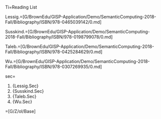 Ti=Reading List

Lessig.=[G/BrownEdu/GISP-Application/Demo/SemanticComputing-2018-Fall/Bibliography/ISBN/978-0465039142/0.md]

Susskind.=[G/BrownEdu/GISP-Application/Demo/SemanticComputing-2018-Fall/Bibliography/ISBN/978-0198799078/0.md]

Taleb.=[G/BrownEdu/GISP-Application/Demo/SemanticComputing-2018-Fall/Bibliography/ISBN/978-0425284629/0.md]

Wu.=[G/BrownEdu/GISP-Application/Demo/SemanticComputing-2018-Fall/Bibliography/ISBN/978-0307269935/0.md]

sec=<ol><li>{Lessig.Sec}<li>{Susskind.Sec}<li>{Taleb.Sec}<li>{Wu.Sec}</ol> 

=[G/Z/ol/Base]